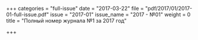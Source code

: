 +++
categories = "full-issue"
date = "2017-03-22"
file = "pdf/2017/01/2017-01-full-issue.pdf"
issue = "2017-01"
issue_name = "2017 - №01"
weight = 0
title = "Полный номер журнала №1 за 2017 год"

+++
